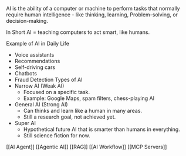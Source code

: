 AI is the ability of a computer or machine to perform tasks that normally require human intelligence - like thinking, learning, Problem-solving, or decision-making.

In Short AI = teaching computers to act smart, like humans.

Example of AI in Daily Life
- Voice assistants
- Recommendations
- Self-driving cars
- Chatbots
- Fraud Detection
Types of AI
- Narrow AI (Weak AI)
	- Focused on a specific task.
	- Example: Google Maps, spam filters, chess-playing AI
- General AI (Strong AI)
	- Can thinks and learn like a human in many areas.
	- Still a research goal, not achieved yet.
- Super AI
	- Hypothetical future AI that is smarter than humans in everything.
	- Still science fiction for now.

[[AI Agent]]
[[Agentic AI]]
[[RAG]]
[[AI Workflow]]
[[MCP Servers]]